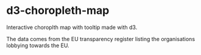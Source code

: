 # d3-choropleth-map

Interactive choroplth map with tooltip made with d3. 

The data comes from the EU transparency register listing the organisations lobbying towards the EU. 
